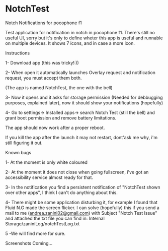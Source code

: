 # NotchTest
Notch Notifications for pocophone f1


Test application for notification in notch in pocophone f1.
There's still no useful UI, sorry but it's only to define wheter this app is useful and runnable on multiple devices.
It shows 7 icons, and in case a more icon.

Instructions

1- Download app (this was tricky!:))

2- When open it automatically launches Overlay request and notification request, you must accept them both. 

(The app is named NotchTest, the one with the bell)

3- Now it opens and it asks for storage permission (Needed for debbugging purposes, explained later), now it should show your notifications (hopefully)

4- Go to settings-> Installed apps-> search Notch Test (still the bell) and grant boot permission and remove battery limitations.

The app should now work after a proper reboot.

If you kill the app after the launch it may not restart, dont'ask me why, i'm still figuring it out.

Known bugs

1- At the moment is only white coloured

2- At the moment it does not close when going fullscreen, i've got an accessibility service almost ready for that.

3- In the notification you find a persistent notification of "NotchTest shown over other apps", I think I can't do anything about this.

4- There might be some application disturbing it, for example I found that Fluid N.G made the screen flicker.
    I can solve (hopefully) this if you send a mail to me (andrea.zanini02@gmail.com) with Subject "Notch Test Issue" and attached the txt file you can find in:
    Internal Storage/zaniniLog/notchTestLog.txt

5 -We will find more for sure.

Screenshots
Coming...

